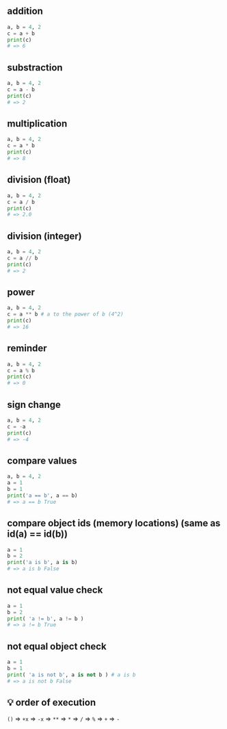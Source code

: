 ## addition

```py
a, b = 4, 2
c = a + b
print(c)
# => 6
```

## substraction
```py
a, b = 4, 2
c = a - b
print(c)
# => 2
```

## multiplication
```py
a, b = 4, 2
c = a * b
print(c)
# => 8
```

## division (float)
```py
a, b = 4, 2
c = a / b
print(c) 
# => 2.0
```

## division (integer)
```py
a, b = 4, 2
c = a // b
print(c)
# => 2
```

## power
```py
a, b = 4, 2
c = a ** b # a to the power of b (4^2)
print(c)
# => 16
```

## reminder
```py
a, b = 4, 2
c = a % b
print(c)
# => 0
```

## sign change
```py
a, b = 4, 2
c = -a
print(c)
# => -4
```

## compare values
```py
a, b = 4, 2
a = 1
b = 1
print('a == b', a == b)
# => a == b True
```

## compare object ids (memory locations) (same as id(a) == id(b))
```py
a = 1
b = 2
print('a is b', a is b)
# => a is b False
```

## not equal value check
```py
a = 1
b = 2
print( 'a != b', a != b )
# => a != b True
```

## not equal object check
```py
a = 1
b = 1
print( 'a is not b', a is not b ) # a is b
# => a is not b False
```

## :bulb: order of execution
`()` => `+x` => `-x` => `**` => `*` => `/` => `%` => `+` => `-`
